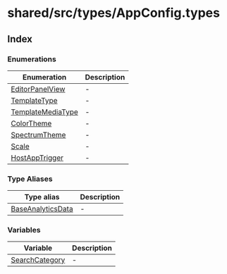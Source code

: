 # shared/src/types/AppConfig.types

## Index

### Enumerations

| Enumeration | Description |
| ------ | ------ |
| [EditorPanelView](enumerations/EditorPanelView.md) | - |
| [TemplateType](enumerations/TemplateType.md) | - |
| [TemplateMediaType](enumerations/TemplateMediaType.md) | - |
| [ColorTheme](enumerations/ColorTheme.md) | - |
| [SpectrumTheme](enumerations/SpectrumTheme.md) | - |
| [Scale](enumerations/Scale.md) | - |
| [HostAppTrigger](enumerations/HostAppTrigger.md) | - |

### Type Aliases

| Type alias | Description |
| ------ | ------ |
| [BaseAnalyticsData](type-aliases/BaseAnalyticsData.md) | - |

### Variables

| Variable | Description |
| ------ | ------ |
| [SearchCategory](variables/SearchCategory.md) | - |
